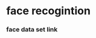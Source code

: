 
<h1>face recogintion</h1>
<h3>face data set link <a href"https://www.face-rec.org/databases"> </h3>
